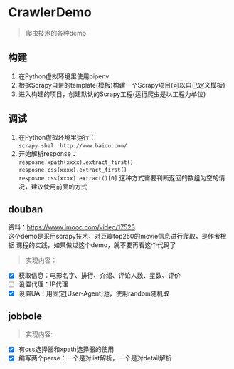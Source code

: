 # CrawlerDemo
> 爬虫技术的各种demo
## 构建
1. 在Python虚拟环境里使用pipenv
2. 根据Scrapy自带的template(模板)构建一个Scrapy项目(可以自己定义模板)
3. 进入构建的项目，创建默认的Scrapy工程(运行爬虫是以工程为单位)

## 调试
1. 在Python虚拟环境里运行：  
 `scrapy shel  http://www.baidu.com/`
2. 开始解析response：  
`resposne.xpath(xxxx).extract_first()`  
`resposne.css(xxxx).extract_first()`  
`resposne.css(xxxx).extract()[0]`  这种方式需要判断返回的数组为空的情况，建议使用前面的方式 

## douban
资料：https://www.imooc.com/video/17523  
这个demo是采用scrapy技术，对豆瓣top250的movie信息进行爬取，是作者根据
课程的实践，如果做过这个demo，就不要再看这个代码了  

>实现内容：  

- [x] 获取信息：电影名字、排行、介绍、评论人数、星数、评价
- [ ] 设置代理：IP代理
- [x] 设置UA：用固定[User-Agent]池，使用random随机取

## jobbole
> 实现内容:

- [x] 有css选择器和xpath选择器的使用  
- [x] 编写两个parse：一个是对list解析，一个是对detail解析
